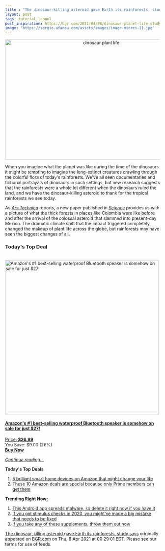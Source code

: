```yaml
---
title : "The dinosaur-killing asteroid gave Earth its rainforests, study says"
layout: post
tags: tutorial labnol
post_inspiration: https://bgr.com/2021/04/08/dinosaur-planet-life-study/
image: "https://sergio.afanou.com/assets/images/image-midres-11.jpg"
---
```


<center><a href="https://bgr.com/2021/04/08/dinosaur-planet-life-study/" class="bgr-rss-featured-image bgr-rss-test-class"><img loading="lazy" width="610" height="390" src="https://bgr.com/wp-content/uploads/2021/01/bgrpic-copy-11.jpg?quality=70&amp;strip=all&amp;w=610" class="attachment-feed_normal size-feed_normal wp-post-image" alt="dinosaur plant life" loading="lazy" srcset="https://bgr.com/wp-content/uploads/2021/01/bgrpic-copy-11.jpg 1750w, https://bgr.com/wp-content/uploads/2021/01/bgrpic-copy-11.jpg?resize=150,96 150w, https://bgr.com/wp-content/uploads/2021/01/bgrpic-copy-11.jpg?resize=300,192 300w, https://bgr.com/wp-content/uploads/2021/01/bgrpic-copy-11.jpg?resize=768,491 768w, https://bgr.com/wp-content/uploads/2021/01/bgrpic-copy-11.jpg?resize=1024,654 1024w, https://bgr.com/wp-content/uploads/2021/01/bgrpic-copy-11.jpg?resize=1536,981 1536w, https://bgr.com/wp-content/uploads/2021/01/bgrpic-copy-11.jpg?resize=610,390 610w, https://bgr.com/wp-content/uploads/2021/01/bgrpic-copy-11.jpg?resize=664,424 664w, https://bgr.com/wp-content/uploads/2021/01/bgrpic-copy-11.jpg?resize=1200,767 1200w, https://bgr.com/wp-content/uploads/2021/01/bgrpic-copy-11.jpg?resize=782,500 782w, https://bgr.com/wp-content/uploads/2021/01/bgrpic-copy-11.jpg?resize=827,528 827w, https://bgr.com/wp-content/uploads/2021/01/bgrpic-copy-11.jpg?resize=800,511 800w" sizes="(max-width: 610px) 100vw, 610px" title="dinosaur plant life" /></a></center><p>When you imagine what the planet was like during the time of the dinosaurs it might be tempting to imagine the long-extinct creatures crawling through the colorful flora of today's rainforests. We've all seen documentaries and fictional portrayals of dinosaurs in such settings, but new research suggests that the rainforests were a whole lot different when the dinosaurs ruled the land, and we have the dinosaur-killing asteroid to thank for the tropical rainforests we see today.</p>
<p>As <em><a href="https://arstechnica.com/science/2021/04/prior-to-the-chicxulub-impact-rainforests-looked-very-different/">Ars Technica</a></em> reports, a new paper published in <em><a href="https://science.sciencemag.org/content/372/6537/63">Science</a> </em>provides us with a picture of what the thick forests in places like Colombia were like before and after the arrival of the colossal asteroid that slammed into present-day Mexico. The dramatic climate shift that the impact triggered completely changed the makeup of plant life across the globe, but rainforests may have seen the biggest changes of all.</p>
<h3>Today's Top Deal</h3>
<p><a href="https://www.amazon.com/Enhanced-Splashproof-Portable-Bluetooth-Radiator/dp/B010OYASRG?tag=b0c55topdeals-20"><br><img height="500px" width="500px" src="https://m.media-amazon.com/images/I/41ClBa+vEKL.jpg" alt="Amazon's #1 best-selling waterproof Bluetooth speaker is somehow on sale for just $27!"><br></a></p>
<h4><a href="https://www.amazon.com/Enhanced-Splashproof-Portable-Bluetooth-Radiator/dp/B010OYASRG?tag=b0c55rss-20">Amazon's #1 best-selling waterproof Bluetooth speaker is somehow on sale for just $27!</a></h4>
<p><a href="https://www.amazon.com/Enhanced-Splashproof-Portable-Bluetooth-Radiator/dp/B010OYASRG?tag=b0c55rss-20">Price: <strong>$26.99</strong></a><br><span>You Save: $9.00 (26%)</span><br><strong><a href="https://www.amazon.com/Enhanced-Splashproof-Portable-Bluetooth-Radiator/dp/B010OYASRG?tag=b0c55rss-20">Buy Now</a></strong></p>
<p><a href="https://bgr.com/2021/04/08/dinosaur-planet-life-study/" class="more-link"><em>Continue reading...</em></a></p>

<p><strong>Today's Top Deals</strong></p>
<ol>
<li><a href="https://bgr.com/2021/04/06/best-smart-home-devices-2021-april-edition/?utm_source=rss&#038;utm_campaign=topdeals">5 brilliant smart home devices on Amazon that might change your life</a></li>
<li><a href="https://bgr.com/2021/04/07/best-amazon-deals-today-top-10-prime-only-apr-week-1/?utm_source=rss&#038;utm_campaign=topdeals">These 10 Amazon deals are special because only Prime members can get them</a></li>
</ol>

<p><strong>Trending Right Now:</strong></p>
<ol>
<li><a href="https://bgr.com/2021/04/07/android-malware-flixonline-fake-netflix-app-removed-from-google-play-store/">This Android app spreads malware, so delete it right now if you have it</a></li>
<li><a href="https://bgr.com/2021/04/07/stimulus-check-update-irs-explains-recovery-rebate-credit-issues/">If you got stimulus checks in 2020, you might&#8217;ve made a big mistake that needs to be fixed</a></li>
<li><a href="https://bgr.com/2021/04/07/product-recall-supplement-shake/">If you take any of these supplements, throw them out now</a></li>
</ol>
<p><a href="https://bgr.com/2021/04/08/dinosaur-planet-life-study/">The dinosaur-killing asteroid gave Earth its rainforests, study says</a> originally appeared on <a href="http://bgr.com">BGR.com</a> on Thu, 8 Apr 2021 at 00:29:01 EDT. Please see our terms for use of feeds.</p>